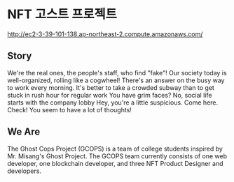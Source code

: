 # NFT 고스트 프로젝트
http://ec2-3-39-101-138.ap-northeast-2.compute.amazonaws.com/

## Story

We're the real ones, the people's staff, who find "fake"!
Our society today is well-organized, rolling like a cogwheel! There's an answer on the busy way to work every morning. It's better to take a crowded subway than to get stuck in rush hour for regular work You have grim faces? No, social life starts with the company lobby Hey, you're a little suspicious. Come here. Check! You seem to have a lot of thoughts!


## We Are

The Ghost Cops Project (GCOPS) is a team of college students inspired by Mr. Misang's Ghost Project. The GCOPS team currently consists of one web developer, one blockchain developer, and three NFT Product Designer and developers.


